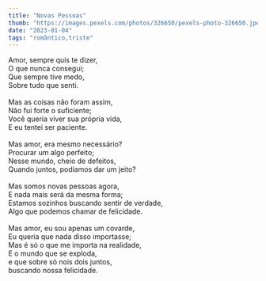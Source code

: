 ```yaml
---
title: "Novas Pessoas"
thumb: "https://images.pexels.com/photos/326650/pexels-photo-326650.jpeg"
date: "2023-01-04"
tags: "romântico,triste"
---
```

Amor, sempre quis te dizer,  
O que nunca consegui;  
Que sempre tive medo,  
Sobre tudo que senti.  
<br />
Mas as coisas não foram assim,  
Não fui forte o suficiente;  
Você queria viver sua própria vida,  
E eu tentei ser paciente.  
<br />
Mas amor, era mesmo necessário?  
Procurar um algo perfeito;  
Nesse mundo, cheio de defeitos,  
Quando juntos, podíamos dar um jeito?  
<br />
Mas somos novas pessoas agora,  
E nada mais será da mesma forma;  
Estamos sozinhos buscando sentir de verdade,  
Algo que podemos chamar de felicidade.  
<br />
Mas amor, eu sou apenas um covarde,  
Eu queria que nada disso importasse;  
Mas é só o que me importa na realidade,  
E o mundo que se exploda,  
e que sobre só nois dois juntos,  
buscando nossa felicidade.  

